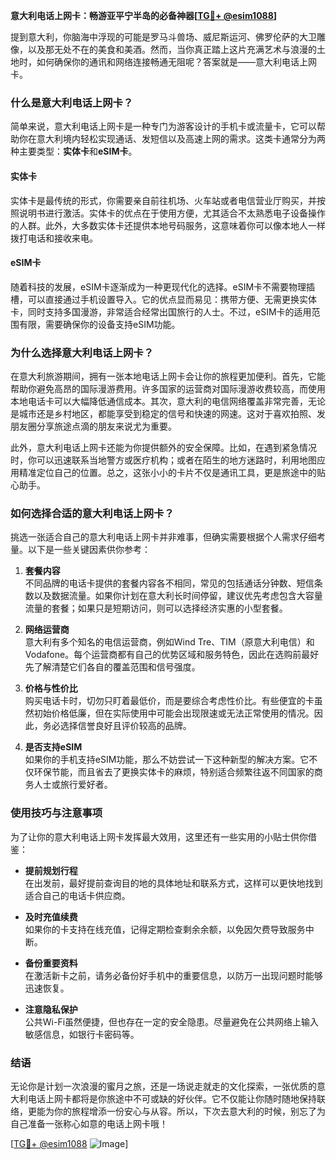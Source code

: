 **意大利电话上网卡：畅游亚平宁半岛的必备神器[[TG💪+ @esim1088](https://t.me/s/esim1088)]**

提到意大利，你脑海中浮现的可能是罗马斗兽场、威尼斯运河、佛罗伦萨的大卫雕像，以及那无处不在的美食和美酒。然而，当你真正踏上这片充满艺术与浪漫的土地时，如何确保你的通讯和网络连接畅通无阻呢？答案就是——意大利电话上网卡。

### **什么是意大利电话上网卡？**

简单来说，意大利电话上网卡是一种专门为游客设计的手机卡或流量卡，它可以帮助你在意大利境内轻松实现通话、发短信以及高速上网的需求。这类卡通常分为两种主要类型：**实体卡**和**eSIM卡**。

#### **实体卡**
实体卡是最传统的形式，你需要亲自前往机场、火车站或者电信营业厅购买，并按照说明书进行激活。实体卡的优点在于使用方便，尤其适合不太熟悉电子设备操作的人群。此外，大多数实体卡还提供本地号码服务，这意味着你可以像本地人一样拨打电话和接收来电。

#### **eSIM卡**
随着科技的发展，eSIM卡逐渐成为一种更现代化的选择。eSIM卡不需要物理插槽，可以直接通过手机设置导入。它的优点显而易见：携带方便、无需更换实体卡，同时支持多国漫游，非常适合经常出国旅行的人士。不过，eSIM卡的适用范围有限，需要确保你的设备支持eSIM功能。

### **为什么选择意大利电话上网卡？**

在意大利旅游期间，拥有一张本地电话上网卡会让你的旅程更加便利。首先，它能帮助你避免高昂的国际漫游费用。许多国家的运营商对国际漫游收费较高，而使用本地电话卡可以大幅降低通信成本。其次，意大利的电信网络覆盖非常完善，无论是城市还是乡村地区，都能享受到稳定的信号和快速的网速。这对于喜欢拍照、发朋友圈分享旅途点滴的朋友来说尤为重要。

此外，意大利电话上网卡还能为你提供额外的安全保障。比如，在遇到紧急情况时，你可以迅速联系当地警方或医疗机构；或者在陌生的地方迷路时，利用地图应用精准定位自己的位置。总之，这张小小的卡片不仅是通讯工具，更是旅途中的贴心助手。

### **如何选择合适的意大利电话上网卡？**

挑选一张适合自己的意大利电话上网卡并非难事，但确实需要根据个人需求仔细考量。以下是一些关键因素供你参考：

1. **套餐内容**  
   不同品牌的电话卡提供的套餐内容各不相同，常见的包括通话分钟数、短信条数以及数据流量。如果你计划在意大利长时间停留，建议优先考虑包含大容量流量的套餐；如果只是短期访问，则可以选择经济实惠的小型套餐。

2. **网络运营商**  
 意大利有多个知名的电信运营商，例如Wind Tre、TIM（原意大利电信）和Vodafone。每个运营商都有自己的优势区域和服务特色，因此在选购前最好先了解清楚它们各自的覆盖范围和信号强度。

3. **价格与性价比**  
 购买电话卡时，切勿只盯着最低价，而是要综合考虑性价比。有些便宜的卡虽然初始价格低廉，但在实际使用中可能会出现限速或无法正常使用的情况。因此，务必选择信誉良好且评价较高的品牌。

4. **是否支持eSIM**  
 如果你的手机支持eSIM功能，那么不妨尝试一下这种新型的解决方案。它不仅环保节能，而且省去了更换实体卡的麻烦，特别适合频繁往返不同国家的商务人士或旅行爱好者。

### **使用技巧与注意事项**

为了让你的意大利电话上网卡发挥最大效用，这里还有一些实用的小贴士供你借鉴：

- **提前规划行程**  
 在出发前，最好提前查询目的地的具体地址和联系方式，这样可以更快地找到适合自己的电话卡供应商。
  
- **及时充值续费**  
 如果你的卡支持在线充值，记得定期检查剩余余额，以免因欠费导致服务中断。

- **备份重要资料**  
 在激活新卡之前，请务必备份好手机中的重要信息，以防万一出现问题时能够迅速恢复。

- **注意隐私保护**  
 公共Wi-Fi虽然便捷，但也存在一定的安全隐患。尽量避免在公共网络上输入敏感信息，如银行卡密码等。

### **结语**

无论你是计划一次浪漫的蜜月之旅，还是一场说走就走的文化探索，一张优质的意大利电话上网卡都将是你旅途中不可或缺的好伙伴。它不仅能让你随时随地保持联络，更能为你的旅程增添一份安心与从容。所以，下次去意大利的时候，别忘了为自己准备一张称心如意的电话上网卡哦！

[[TG💪+ @esim1088](https://t.me/s/esim1088) ![Image](https://i.postimg.cc/4NQfJmqS/Snipaste-2025-05-13-00-14-12.png)]